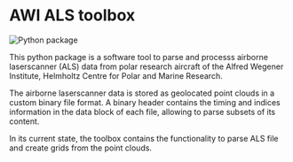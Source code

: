AWI ALS toolbox
===============

![Python package](https://github.com/shendric/awi-als-toolbox/workflows/Python%20package/badge.svg)

This python package is a software tool to parse and processs airborne laserscanner (ALS) data
from polar research aircraft of the Alfred Wegener Institute, Helmholtz Centre
for Polar and Marine Research.

The airborne laserscanner data is stored as geolocated point clouds in a custom binary file
format. A binary header contains the timing and indices information in the data block
of each file, allowing to parse subsets of its content.

In its current state, the toolbox contains the functionality to parse ALS file and create
grids from the point clouds.
